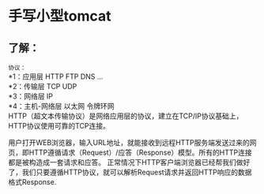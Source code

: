手写小型tomcat
====
了解：
----
`协议：`<br>
*1：应用层 HTTP FTP DNS ...<br>
*2：传输层 TCP UDP<br>
*3：网络层 IP<br>
*4：主机-网络层 以太网 令牌环网<br>
HTTP（超文本传输协议）是网络应用层的协议，建立在TCP/IP协议基础上，HTTP协议使用可靠的TCP连接。
 
用户打开WEB浏览器，输入URL地址，就能接收到远程HTTP服务端发送过来的网页，即HTTP遵循请求（Request）/应答（Response）模型。所有的HTTP连接都是被构造成一套请求和应答。
正常情况下HTTP客户端浏览器已经帮我们做好了，我们只要遵循HTTP协议，就可以解析Request请求并返回HTTP响应的数据格式Response.
